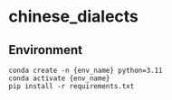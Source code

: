 # chinese_dialects

## Environment
```
conda create -n {env_name} python=3.11
conda activate {env_name}
pip install -r requirements.txt
```